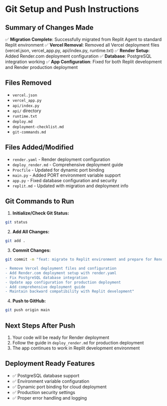 # Git Setup and Push Instructions

## Summary of Changes Made
✅ **Migration Complete**: Successfully migrated from Replit Agent to standard Replit environment
✅ **Vercel Removal**: Removed all Vercel deployment files (vercel.json, vercel_app.py, api/index.py, runtime.txt)
✅ **Render Setup**: Added Render.com deployment configuration
✅ **Database**: PostgreSQL integration working
✅ **App Configuration**: Fixed for both Replit development and Render production deployment

## Files Removed
- `vercel.json`
- `vercel_app.py` 
- `api/index.py`
- `api/` directory
- `runtime.txt`
- `deploy.md`
- `deployment-checklist.md`
- `git-commands.md`

## Files Added/Modified
- `render.yaml` - Render deployment configuration
- `deploy_render.md` - Comprehensive deployment guide
- `Procfile` - Updated for dynamic port binding
- `main.py` - Added PORT environment variable support
- `app.py` - Fixed database configuration and security
- `replit.md` - Updated with migration and deployment info

## Git Commands to Run

1. **Initialize/Check Git Status:**
```bash
git status
```

2. **Add All Changes:**
```bash
git add .
```

3. **Commit Changes:**
```bash
git commit -m "feat: migrate to Replit environment and prepare for Render deployment

- Remove Vercel deployment files and configuration
- Add Render.com deployment setup with render.yaml
- Fix PostgreSQL database integration
- Update app configuration for production deployment
- Add comprehensive deployment guide
- Maintain backward compatibility with Replit development"
```

4. **Push to GitHub:**
```bash
git push origin main
```

## Next Steps After Push
1. Your code will be ready for Render deployment
2. Follow the guide in `deploy_render.md` for production deployment
3. The app continues to work in Replit development environment

## Deployment Ready Features
- ✅ PostgreSQL database support
- ✅ Environment variable configuration
- ✅ Dynamic port binding for cloud deployment
- ✅ Production security settings
- ✅ Proper error handling and logging